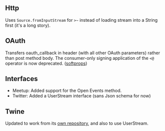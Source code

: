 Http
----

Uses `Source.fromInputStream` for `>~` instead of loading stream into
a String first (it's a long story).
  
OAuth
-----

Transfers oauth_callback in header (with all other OAuth parameters)
rather than post method body. The consumer-only signing application of
the `<@` operator is now deprecated. ([softprops][softprops])

[softprops]: https://github.com/softprops/

Interfaces
----------

* Meetup: Added support for the Open Events method.
* Twitter: Added a UserStream interface (sans Json schema for now)

Twine
-----

Updated to work from its [own repository][twine], and also to use UserStream.

[twine]: https://github.com/n8han/dispatch-twine
